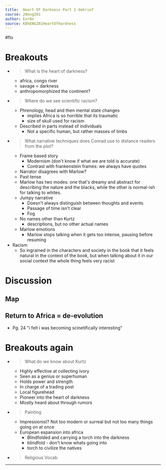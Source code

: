 ```yaml
---
title:  Heart Of Darkness Part 1 debrief
course: 20eng201
author: Exr0n
source: KBhENG201HeartOfHardness
---
```

#flo

# Breakouts
- > What is the heart of darkness?
	- africa, congo river
	- savage = darkness
	- anthropomorphized the continent?
- > Where do we see scientific racism?
	- Phrenology, head and then mental state changes
		- implies Africa is so horrible that its traumatic
		- size of skull used for racism
	- Described in parts instead of individuals
		- Not a specific human, but rather masses of limbs
- > What narrative techniques does Conrad use to distance readers from the plot?
	- Frame based story
		- Modernism (don't know if what we are told is accurate)
		- Contrast with frankenstein frames: we always have quotes
	- Narrator disagrees with Marlow?
	- Past tense
	- Marlow has two modes: one that's dreamy and abstract for describing the nature and the blacks, while the other is normal-ish for talking to whites.
	- Jumpy narrative
		- Doesn't always distinguish between thoughts and events
		- Passage of time isn't clear
		- Fog
	- No names other than Kurtz
		- descriptions, but no other actual names
	- Marlow emotions
		- Marlow stops talking when it gets too intense, pausing before resuming
- Racism
	- So ingrained in the characters and society in the book that it feels natural in the context of the book, but when talking about it in our social context the whole thing feels very racist

# Discussion
## Map

## Return to Africa = de-evolution
- Pg. 24 "i felt i was becoming scinetifically interesting"

# Breakouts again
- > What do we know about Kurtz
	- Highly effective at collecting ivory
	- Seen as a genius or superhuman
	- Holds power and strength
	- In charge of a trading post
	- Local figurehead
	- Pioneer into the heart of darkness
	- Mostly heard about through rumors
- > Painting
	- Impressionist? Not too modern or surreal but not too many things going on at once
	- European expansion into africa
		- Blindfolded and carrying a torch into the darkness
		- blindfold - don't know whats going into
		- torch to civilize the natives
- > Religious Vocab

---
